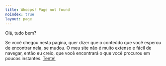 ```yaml
---
title: Whoops! Page not found
noindex: true
layout: page
---
```

Olá, tudo bem?

Se você chegou nesta pagina, quer dizer que o conteúdo que você esperou de encontrar nela, se mudou. O meu site não é muito extenso e fácil de navegar, então eu creio, que você encontrará o que você procurou em poucos instantes.
[Tente!](https://jan.limpens.com)